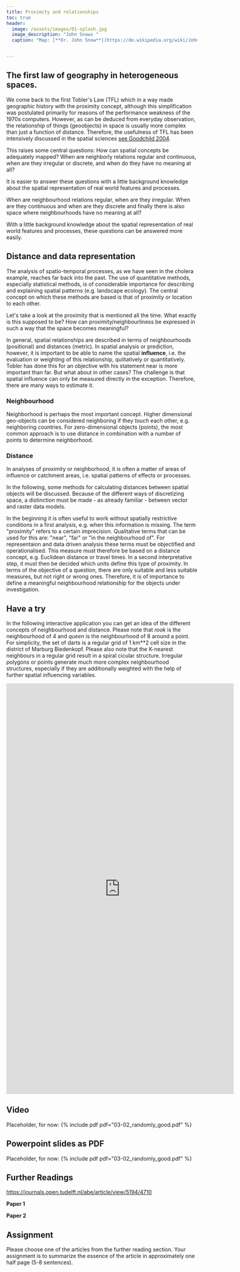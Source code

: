 ```yaml
--- 
title: Proximity and relationships 
toc: true
header:
  image: /assets/images/01-splash.jpg
  image_description: "John Snows "
  caption: "Map: [**Dr. John Snow**](https://de.wikipedia.org/wiki/John_Snow_(Mediziner)) [Wellcome Library via wikimedia](https://w.wiki/QtV)"


---
```


## The first law of geography in heterogeneous spaces.
We come back to the first Tobler's Law (TFL) which in a way made geographic history with the proximity concept, although this simplification was postulated primarily for reasons of the performance weakness of the 1970s computers.  However, as can be deduced from everyday observation, the relationship of things (geoobjects) in space is usually more complex than just a function of distance. Therefore, the usefulness of TFL has been intensively discussed in the spatial sciences [see Goodchild 2004](https://onlinelibrary.wiley.com/doi/abs/10.1111/j.1467-8306.2004.09402008.x).

This raises some central questions: How can spatial concepts be adequately mapped? When are neighborly relations regular and continuous, when are they irregular or discrete, and when do they have no meaning at all?

It is easier to answer these questions with a little background knowledge about the spatial representation of real world features and processes.

When are neighbourhood relations regular, when are they irregular. When are they continuous and when are they discrete and finally there is also space where neighbourhoods have no meaning at all? 

With a little background knowledge about the spatial representation of real world features and processes, these questions can be answered more easily.


## Distance and data representation

The analysis of spatio-temporal processes, as we have seen in the cholera example, reaches far back into the past. The use of quantitative methods, especially statistical methods, is of considerable importance for describing and explaining spatial patterns (e.g. landscape ecology). The central concept on which these methods are based is that of proximity or location to each other.


Let's take a look at the proximity that is mentioned all the time. What exactly is this supposed to be? How can proximity/neighbourliness be expressed in such a way that the space becomes meaningful?

In general, spatial relationships are described in terms of neighbourhoods (positional) and distances (metric). In spatial analysis or prediction, however, it is important to be able to name the spatial **influence**, i.e. the evaluation or weighting of this relationship, qulitatively or quantitatively. Tobler has done this for an objective with his statement near is more important than far.
But what about in other cases? The challenge is that spatial influence can only be measured directly in the exception. Therefore, there are many ways to estimate it. 

### Neighbourhood

Neighborhood is perhaps the most important concept. Higher dimensional geo-objects can be considered neighboring if they *touch* each other, e.g. neighboring countries. For zero-dimensional objects (points), the most common approach is to use distance in combination with a number of points to determine neighborhood.


### Distance

In analyses of proximity or neighborhood, it is often a matter of areas of influence or catchment areas, i.e. spatial patterns of effects or processes.

In the following, some methods for calculating distances between spatial objects will be discussed. Because of the different ways of discretizing space, a distinction must be made - as already familiar - between vector and raster data models.

In the beginning it is often useful to work without spatially restrictive conditions in a first analysis, e.g. when this information is missing. The term "proximity"  refers to a certain imprecision. Qualitative terms that can be used for this are: "near", "far" or "in the neighbourhood of". For representaion and data driven analysis these terms must be objectified and operationalised. This measure must therefore be based on a distance concept, e.g. Euclidean distance or travel times. In a second interpretative step, it must then be decided which units define this type of proximity. In terms of the objective of a question, there are only suitable and less suitable measures, but not right or wrong ones. Therefore, it is of importance to define a meaningful neighbourhood relationship for the objects under investigation.

## Have a try
In the following interactive application you can get an idea of the different concepts of neighbourhood and distance. 
Please note that *rook* is the neighbourhood of 4 and *queen* is the neighbourhood of 8 around a point. For simplicity, the set of darts is a regular grid of 1 km**2 cell size in the district of Marburg Biedenkopf. 
Please also note that the K-nearest neighbours in a regular grid result in a spiral cicular structure.
Irregular polygons or points generate much more complex neighbourhood structures, especially if they are additionally weighted with the help of further spatial influencing variables.


<iframe width="600" height="1080" src="https://gisma.shinyapps.io/proximity/" frameborder="0"> </iframe>

## Video 
Placeholder, for now:
{% include pdf pdf="03-02_randomly_good.pdf" %}

## Powerpoint slides as PDF 
Placeholder, for now:
{% include pdf pdf="03-02_randomly_good.pdf" %}


## Further Readings
 https://journals.open.tudelft.nl/abe/article/view/5194/4710

**Paper 1**

**Paper 2**

## Assignment
Please choose one of the articles from the further reading section. Your assignment is to summarize the essence of the article in approximately one half page (5-8 sentences).
